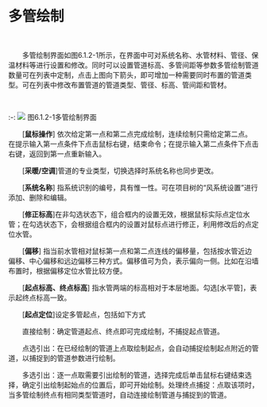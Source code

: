 #  多管绘制
<br/>

&emsp;&emsp;多管绘制界面如图6.1.2\-1所示，在界面中可对系统名称、水管材料、管径、保温材料等进行设置和修改。同时可以设置管道标高、多管间距等参数多管绘制管道数量可在列表中定制，点击上图向下箭头，即可增加一种需要同时布置的管道类型。可在列表中修改布置管道的管道类型、管径、标高、管间距和管材。

<br/>

:-: ![](images/230.png)
图6.1.2\-1多管绘制界面
<br/>

&emsp;&emsp;[**鼠标操作**\] 依次给定第一点和第二点完成绘制，连续绘制只需给定第二点。在提示输入第一点条件下点击鼠标右键，结束命令；在提示输入第二点条件下点击右键，返回到第一点重新输入。

&emsp;&emsp;[**采暖/空调**\]管道的专业类型，切换选择时系统名称也同步更改。

&emsp;&emsp;[**系统名称**\] 指系统识别的编号，具有惟一性。可在项目树的“风系统设置”进行添加、删除和编辑。

&emsp;&emsp;[**修正标高**\]在非勾选状态下，组合框内的设置无效，根据鼠标实际点定位水管；在勾选状态下，会根据组合框内的设置对鼠标点进行修正，利用修改后的点定位水管。

&emsp;&emsp;[**偏移**\] 指当前水管相对鼠标第一点和第二点连线的偏移量，包括按水管近边偏移、中心偏移和远边偏移三种方式。偏移值可为负，表示偏向一侧。比如在沿墙布置时，根据偏移定位水管比较方便。

&emsp;&emsp;[**起点标高、终点标高**\] 指水管两端的标高相对于本层地面。勾选\[水平管\]，表示起终点标高一致。

&emsp;&emsp;[**起点定位**\]设定多管起点，包括如下方式

&emsp;&emsp;直接绘制：确定管道起点、终点即可完成绘制，不捕捉起点管道。

&emsp;&emsp;点选引出：在已经绘制的管道上点取绘制起点，会自动捕捉绘制起点附近的管道，以捕捉到的管道参数进行绘制。

&emsp;&emsp;多选引出：逐一点取需要引出绘制的管道，选择完成后单击鼠标右键结束选择，确定引出绘制起始点的位置后，即可开始绘制。处理终点捕捉：点取该项时，当多管绘制终点有相同类型管道时，自动连接绘制管道与捕捉到的管道。